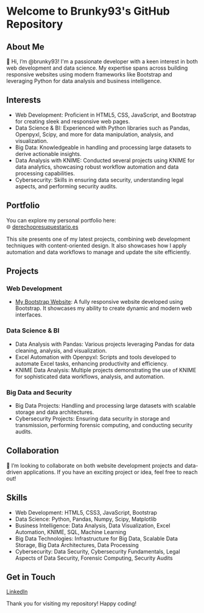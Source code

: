# Welcome to Brunky93's GitHub Repository

## About Me

👋 Hi, I’m @brunky93! I'm a passionate developer with a keen interest in both web development and data science. My expertise spans across building responsive websites using modern frameworks like Bootstrap and leveraging Python for data analysis and business intelligence.

## Interests

- Web Development: Proficient in HTML5, CSS, JavaScript, and Bootstrap for creating sleek and responsive web pages.
- Data Science & BI: Experienced with Python libraries such as Pandas, Openpyxl, Scipy, and more for data manipulation, analysis, and visualization.
- Big Data: Knowledgeable in handling and processing large datasets to derive actionable insights.
- Data Analysis with KNIME: Conducted several projects using KNIME for data analytics, showcasing robust workflow automation and data processing capabilities.
- Cybersecurity: Skills in ensuring data security, understanding legal aspects, and performing security audits.

## Portfolio

You can explore my personal portfolio here:  
🌐 [derechopresupuestario.es](https://www.derechopresupuestario.es)

This site presents one of my latest projects, combining web development techniques with content-oriented design. It also showcases how I apply automation and data workflows to manage and update the site efficiently.

## Projects

### Web Development
- [My Bootstrap Website](https://github.com/brunky93/cursoderechopresupuestario_bootstrap): A fully responsive website developed using Bootstrap. It showcases my ability to create dynamic and modern web interfaces.

### Data Science & BI
- Data Analysis with Pandas: Various projects leveraging Pandas for data cleaning, analysis, and visualization.
- Excel Automation with Openpyxl: Scripts and tools developed to automate Excel tasks, enhancing productivity and efficiency.
- KNIME Data Analysis: Multiple projects demonstrating the use of KNIME for sophisticated data workflows, analysis, and automation.

### Big Data and Security
- Big Data Projects: Handling and processing large datasets with scalable storage and data architectures.
- Cybersecurity Projects: Ensuring data security in storage and transmission, performing forensic computing, and conducting security audits.

## Collaboration

💞️ I’m looking to collaborate on both website development projects and data-driven applications. If you have an exciting project or idea, feel free to reach out!

## Skills

- Web Development: HTML5, CSS3, JavaScript, Bootstrap
- Data Science: Python, Pandas, Numpy, Scipy, Matplotlib
- Business Intelligence: Data Analysis, Data Visualization, Excel Automation, KNIME, SQL, Machine Learning
- Big Data Technologies: Infrastructure for Big Data, Scalable Data Storage, Big Data Architectures, Data Processing
- Cybersecurity: Data Security, Cybersecurity Fundamentals, Legal Aspects of Data Security, Forensic Computing, Security Audits

## Get in Touch

[LinkedIn](https://www.linkedin.com/in/luis-bartolom%C3%A9-navarro-tierno-00a7a8255?utm_source=share&utm_campaign=share_via&utm_content=profile&utm_medium=ios_apphttps://www.linkedin.com/in/luis-bartolom%C3%A9-navarro-tierno-00a7a8255?utm_source=share&utm_campaign=share_via&utm_content=profile&utm_medium=ios_app)

Thank you for visiting my repository! Happy coding!

<!---
brunky93/brunky93 is a ✨ special ✨ repository because its `README.md` (this file) appears on your GitHub profile.
You can click the Preview link to take a look at your changes.
--->
